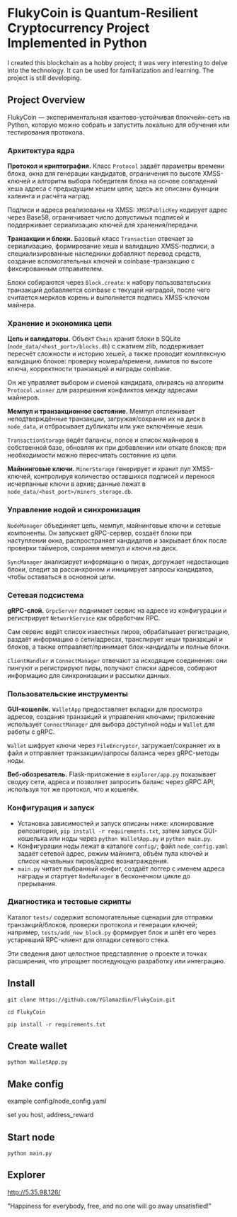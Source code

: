 # FlukyCoin is Quantum-Resilient Cryptocurrency Project Implemented in Python

I created this blockchain as a hobby project; it was very interesting to delve into the technology. It can be used for familiarization and learning. The project is still developing.

## Project Overview

FlukyCoin — экспериментальная квантово-устойчивая блокчейн-сеть на Python, которую можно собрать и запустить локально для обучения или тестирования протокола.

### Архитектура ядра

**Протокол и криптография.** Класс `Protocol` задаёт параметры времени блока, окна для генерации кандидатов, ограничения по высоте XMSS-ключей и алгоритм выбора победителя блока на основе совпадений хеша адреса с предыдущим хешем цепи; здесь же описаны функции халвинга и расчёта наград.

Подписи и адреса реализованы на XMSS: `XMSSPublicKey` кодирует адрес через Base58, ограничивает число допустимых подписей и поддерживает сериализацию ключей для хранения/передачи.

**Транзакции и блоки.** Базовый класс `Transaction` отвечает за сериализацию, формирование хеша и валидацию XMSS-подписи, а специализированные наследники добавляют перевод средств, создание вспомогательных ключей и coinbase-транзакцию с фиксированным отправителем.

Блоки собираются через `Block.create`: к набору пользовательских транзакций добавляется coinbase с текущей наградой, после чего считается мерклов корень и выполняется подпись XMSS-ключом майнера.

### Хранение и экономика цепи

**Цепь и валидаторы.** Объект `Chain` хранит блоки в SQLite (`node_data/<host_port>/blocks.db`) с сжатием zlib, поддерживает пересчёт сложности и историю хешей, а также проводит комплексную валидацию блоков: проверку номера/времени, лимитов по высоте ключа, корректности транзакций и награды coinbase.

Он же управляет выбором и сменой кандидата, опираясь на алгоритм `Protocol.winner` для разрешения конфликтов между адресами майнеров.

**Мемпул и транзакционное состояние.** Мемпул отслеживает неподтверждённые транзакции, загружая/сохраняя их на диск в `node_data`, и отбрасывает дубликаты или уже включённые хеши.

`TransactionStorage` ведёт балансы, nonce и список майнеров в собственной базе, обновляя их при добавлении или откате блоков; при необходимости можно пересчитать состояние из цепи.

**Майнинговые ключи.** `MinerStorage` генерирует и хранит пул XMSS-ключей, контролируя количество оставшихся подписей и перенося исчерпанные ключи в архив; данные лежат в `node_data/<host_port>/miners_storage.db`.

### Управление нодой и синхронизация

`NodeManager` объединяет цепь, мемпул, майнинговые ключи и сетевые компоненты. Он запускает gRPC-сервер, создаёт блоки при наступлении окна, распространяет кандидатов и закрывает блок после проверки таймеров, сохраняя мемпул и ключи на диск.

`SyncManager` анализирует информацию о пирах, догружает недостающие блоки, следит за рассинхроном и инициирует запросы кандидатов, чтобы оставаться в основной цепи.

### Сетевая подсистема

**gRPC-слой.** `GrpcServer` поднимает сервис на адресе из конфигурации и регистрирует `NetworkService` как обработчик RPC.

Сам сервис ведёт список известных пиров, обрабатывает регистрацию, раздаёт информацию о сети/адресах, транслирует хеши транзакций и блоков, а также отправляет/принимает блок-кандидаты и полные блоки.

`ClientHandler` и `ConnectManager` отвечают за исходящие соединения: они пингуют и регистрируют пиры, получают списки адресов, собирают информацию для синхронизации и рассылки данных.

### Пользовательские инструменты

**GUI-кошелёк.** `WalletApp` предоставляет вкладки для просмотра адресов, создания транзакций и управления ключами; приложение использует `ConnectManager` для выбора доступной ноды и `Wallet` для работы с gRPC.

`Wallet` шифрует ключи через `FileEncryptor`, загружает/сохраняет их в файл и отправляет транзакции/запросы баланса через gRPC-методы ноды.

**Веб-обозреватель.** Flask-приложение в `explorer/app.py` показывает сводку сети, адреса и позволяет запросить баланс через gRPC API, используя тот же протокол, что и кошелёк.

### Конфигурация и запуск

* Установка зависимостей и запуск описаны ниже: клонирование репозитория, `pip install -r requirements.txt`, затем запуск GUI-кошелька или ноды через `python WalletApp.py` и `python main.py`.
* Конфигурации ноды лежат в каталоге `config/`; файл `node_config.yaml` задаёт сетевой адрес, режим майнинга, объём пула ключей и список начальных пиров/адрес вознаграждения.
* `main.py` читает выбранный конфиг, создаёт логгер с именем адреса награды и стартует `NodeManager` в бесконечном цикле до прерывания.

### Диагностика и тестовые скрипты

Каталог `tests/` содержит вспомогательные сценарии для отправки транзакций/блоков, проверки протокола и генерации ключей; например, `tests/add_new_block.py` формирует блок и шлёт его через устаревший RPC-клиент для отладки сетевого стека.

Эти сведения дают целостное представление о проекте и точках расширения, что упрощает последующую разработку или интеграцию.

## Install
```commandline
git clone https://github.com/YGlamazdin/FlukyCoin.git

cd FlukyCoin

pip install -r requirements.txt
```

## Create wallet
```commandline
python WalletApp.py
```

## Make config

example config/node_config.yaml

set you host, address_reward

## Start node
```commandline
python main.py
```

## Explorer

http://5.35.98.126/

"Happiness for everybody, free, and no one will go away unsatisfied!"
